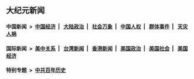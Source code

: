 ## 大纪元新闻

#### 中国新闻 &nbsp;>&nbsp; [中国经济](indexes/ncid283/README.md?09120845) &nbsp;| &nbsp; [大陆政治](indexes/ncid277/README.md?09120845) &nbsp;| &nbsp; [社会万象](indexes/ncid282/README.md?09120845) &nbsp;| &nbsp; [中国人权](indexes/ncid278/README.md?09120845) &nbsp;| &nbsp; [群体事件](indexes/ncid279/README.md?09120845) &nbsp;| &nbsp; [天灾人祸](indexes/ncid280/README.md?09120845)

#### 国际新闻 &nbsp;>&nbsp; [美中关系](indexes/nf1412576/README.md?09120845) &nbsp;| &nbsp; [台湾新闻](indexes/ncid1349361/README.md?09120845) &nbsp;| &nbsp; [香港新闻](indexes/ncid1349362/README.md?09120845) &nbsp;| &nbsp; [美国政治](indexes/ncid1078159/README.md?09120845) &nbsp;| &nbsp; [美国社会](indexes/ncid1078160/README.md?09120845) &nbsp;| &nbsp; [美国经济](indexes/ncid1078158/README.md?09120845)

#### 特别专题 &nbsp;>&nbsp; [中共百年历史](https://github.com/easy2view/epoch-special/blob/master/README.md?09120845)  
